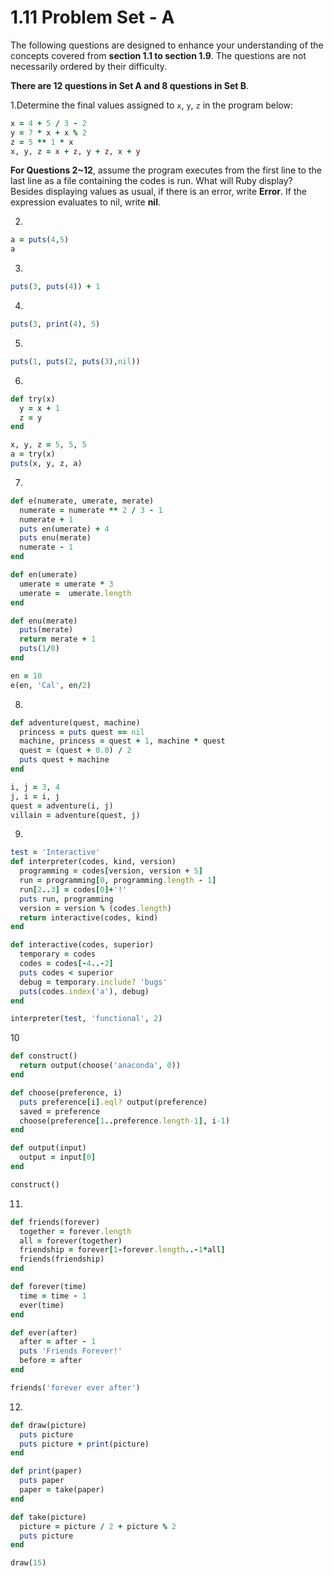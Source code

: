 # 1.11 Problem Set - A

The following questions are designed to enhance your understanding of the concepts covered from **section 1.1 to section 1.9**. The questions are not necessarily ordered by their difficulty.

**There are 12 questions in Set A and 8 questions in Set B**.

1.Determine the final values assigned to `x`, `y`, `z` in the program below:

```ruby
x = 4 + 5 / 3 - 2
y = 7 * x + x % 2
z = 5 ** 1 * x
x, y, z = x + z, y + z, x + y
```

**For Questions 2~12**, assume the program executes from the first line to the last line as a file containing the codes is run. What will Ruby display? Besides displaying values as usual, if there is an error, write **Error**. If the expression evaluates to nil, write **nil**.

2.

```ruby
a = puts(4,5)
a
```

3.

```ruby
puts(3, puts(4)) + 1
```

4.

```ruby
puts(3, print(4), 5)
```

5.

```ruby
puts(1, puts(2, puts(3),nil))
```

6.

```ruby
def try(x)
  y = x + 1
  z = y
end

x, y, z = 5, 5, 5
a = try(x)
puts(x, y, z, a)
```

7.

```ruby
def e(numerate, umerate, merate)
  numerate = numerate ** 2 / 3 - 1
  numerate + 1
  puts en(umerate) + 4
  puts enu(merate)
  numerate - 1
end

def en(umerate)
  umerate = umerate * 3
  umerate =  umerate.length
end

def enu(merate)
  puts(merate)
  return merate + 1
  puts(1/0)
end

en = 10
e(en, 'Cal', en/2)
```

8.

```ruby
def adventure(quest, machine)
  princess = puts quest == nil
  machine, princess = quest + 1, machine * quest
  quest = (quest + 0.0) / 2
  puts quest + machine
end

i, j = 3, 4
j, i = i, j
quest = adventure(i, j)
villain = adventure(quest, j)
```

9.

```ruby
test = 'Interactive'
def interpreter(codes, kind, version)
  programming = codes[version, version + 5]
  run = programming[0, programming.length - 1]
  run[2..3] = codes[0]+'!'
  puts run, programming
  version = version % (codes.length)
  return interactive(codes, kind)
end

def interactive(codes, superior)
  temporary = codes
  codes = codes[-4..-2]
  puts codes < superior
  debug = temporary.include? 'bugs'
  puts(codes.index('a'), debug)
end

interpreter(test, 'functional', 2)
```

10

```ruby
def construct()
  return output(choose('anaconda', 0))
end

def choose(preference, i)
  puts preference[i].eql? output(preference)
  saved = preference
  choose(preference[1..preference.length-1], i-1)
end

def output(input)
  output = input[0]
end

construct()
```

11.

```ruby
def friends(forever)
  together = forever.length
  all = forever(together)
  friendship = forever[1-forever.length..-1*all]
  friends(friendship)
end

def forever(time)
  time = time - 1
  ever(time)
end

def ever(after)
  after = after - 1
  puts 'Friends Forever!'
  before = after
end

friends('forever ever after')
```

12.

```ruby
def draw(picture)
  puts picture
  puts picture + print(picture)
end

def print(paper)
  puts paper
  paper = take(paper)
end

def take(picture)
  picture = picture / 2 + picture % 2
  puts picture
end

draw(15)
```

